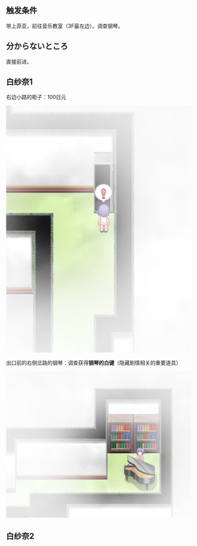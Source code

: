 ## 触发条件

带上菲亚，前往音乐教室（3F最左边）。调查钢琴。

## 分からないところ

直接前进。

## 白纱奈1

右边小路的柜子：100日元

![1725638171682](image/08白纱奈/1725638171682.png)

出口前的右侧岔路的钢琴：调查获得**钢琴的白键**（隐藏剧情相关的重要道具）

![1725638296033](image/08白纱奈/1725638296033.png)

## 白纱奈2
